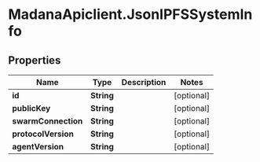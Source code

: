 # MadanaApiclient.JsonIPFSSystemInfo

## Properties

Name | Type | Description | Notes
------------ | ------------- | ------------- | -------------
**id** | **String** |  | [optional] 
**publicKey** | **String** |  | [optional] 
**swarmConnection** | **String** |  | [optional] 
**protocolVersion** | **String** |  | [optional] 
**agentVersion** | **String** |  | [optional] 


